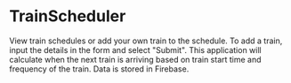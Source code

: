 # TrainScheduler

View train schedules or add your own train to the schedule. To add a train, input the details in the form and select "Submit". This application will calculate when the next train is arriving based on train start time and frequency of the train. Data is stored in Firebase. 